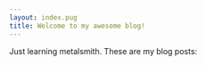 ```yaml
---
layout: index.pug
title: Welcome to my awesome blog!
---
```


Just learning metalsmith. These are my blog posts:
